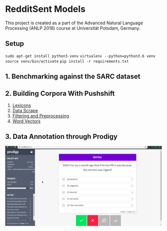 # RedditSent Models

This project is created as a part of the Advanced Natural Language Processing (ANLP 2018) course at Universität Potsdam, Germany.   

## Setup

`sudo apt-get install python3-venv`
`virtualenv --python=python3.6 venv`
`source venv/bin/activate`
`pip install -r requirements.txt`

## 1. Benchmarking against the SARC dataset 


## 2. Building Corpora With Pushshift

1. [Lexicons](docs/lexicons.md)
2. [Data Scrape](docs/data.md)
3. [Filtering and Preprocessing](docs/preprocessind.md)
4. [Word Vectors](docs/vectors.md)

## 3. Data Annotation through Prodigy 

![Prodigy](img/prodigy-example.gif)
